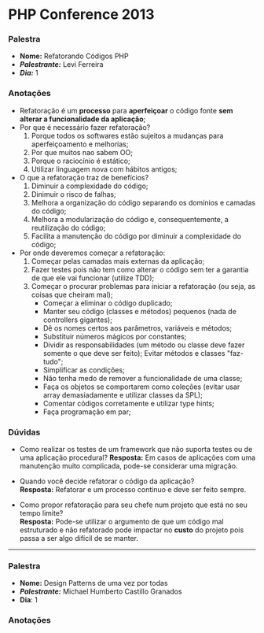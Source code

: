 # PHP Conference 2013

### Palestra

* **Nome:** Refatorando Códigos PHP  
* ***Palestrante:*** Levi Ferreira
* ***Dia:*** 1

### Anotações

* Refatoração é um **processo** para **aperfeiçoar** o código fonte **sem alterar a funcionalidade da aplicação**;
* Por que é necessário fazer refatoração?
	1. Porque todos os softwares estão sujeitos a mudanças para aperfeiçoamento e melhorias;
    2. Por que muitos nao sabem OO;
    3. Porque o raciocínio é estático;
    4. Utilizar linguagem nova com hábitos antigos;
* O que a refatoração traz de benefícios?
	1. Diminuir a complexidade do código;
  	2. Dinimuir o risco de falhas;
  	3. Melhora a organização do código separando os domínios e camadas do código;
  	4. Melhora a modularização do código e, consequentemente, a reutilização do código;
  5. Facilita a manutenção do código por diminuir a complexidade do código;
* Por onde deveremos começar a refatoração:
	1. Começar pelas camadas mais externas da aplicação;
	2. Fazer testes pois não tem como alterar o código sem ter a garantia de que ele vai funcionar (utilize TDD);
	3. Começar o procurar problemas para iniciar a refatoração (ou seja, as coisas que cheiram mal);
		* Começar a eliminar o código duplicado;
		* Manter seu código (classes e métodos) pequenos (nada de controllers gigantes);
		* Dê os nomes certos aos parâmetros, variáveis e métodos;
		* Substituir números mágicos por constantes;
		* Dividir as responsabilidades (um método ou classe deve fazer somente o que deve ser feito); Evitar métodos e classes "faz-tudo";
		* Simplificar as condições;
		* Não tenha medo de remover a funcionalidade de uma classe;
		* Faça os objetos se comportarem como coleções (evitar usar array demasiadamente e utilizar classes da SPL);
		* Comentar códigos corretamente e utilizar type hints;
		* Faça programação em par;
	
### Dúvidas

* Como realizar os testes de um framework que não suporta testes ou de uma aplicação procedural?
**Resposta:** Em casos de aplicações com uma manutenção muito complicada, pode-se considerar uma migração. 

* Quando você decide refatorar o código da aplicação?  
**Resposta:** Refatorar e um processo continuo e deve ser feito sempre.

* Como propor refatoração para seu chefe num projeto que está no seu tempo limite?  
**Resposta:** Pode-se utilizar o argumento de que um código mal estruturado e não refatorado pode impactar no **custo** do projeto pois passa a ser algo difícil de se manter.


---

### Palestra

* **Nome:** Design Patterns de uma vez por todas
* ***Palestrante:*** Michael Humberto Castillo Granados
* **Dia**: 1

### Anotações
